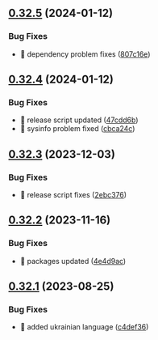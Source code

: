 ## [0.32.5](https://github.com/oguzkaganeren/manjaro-starter/compare/v0.32.4...v0.32.5) (2024-01-12)


### Bug Fixes

* 🐛 dependency problem fixes ([807c16e](https://github.com/oguzkaganeren/manjaro-starter/commit/807c16e6096be07ff6a45710baf1db4a86cf5d84))



## [0.32.4](https://github.com/oguzkaganeren/manjaro-starter/compare/v0.32.3...v0.32.4) (2024-01-12)


### Bug Fixes

* 🐛 release script updated ([47cdd6b](https://github.com/oguzkaganeren/manjaro-starter/commit/47cdd6b142c36cec287a0cf96a43ea53f3fcd4cb))
* 🐛 sysinfo problem fixed ([cbca24c](https://github.com/oguzkaganeren/manjaro-starter/commit/cbca24c0113db970637c375c12b0f71b37dbec89))



## [0.32.3](https://github.com/oguzkaganeren/manjaro-starter/compare/v0.32.2...v0.32.3) (2023-12-03)


### Bug Fixes

* 🐛 release script fixes ([2ebc376](https://github.com/oguzkaganeren/manjaro-starter/commit/2ebc376dc41ecde4634a74476be5e89823d96699))



## [0.32.2](https://github.com/oguzkaganeren/manjaro-starter/compare/v0.32.1...v0.32.2) (2023-11-16)


### Bug Fixes

* 🐛 packages updated ([4e4d9ac](https://github.com/oguzkaganeren/manjaro-starter/commit/4e4d9ac99f23c23099708522ed3fa2ab76487c52))



## [0.32.1](https://github.com/oguzkaganeren/manjaro-starter/compare/v0.32.0...v0.32.1) (2023-08-25)


### Bug Fixes

* 🐛 added ukrainian language ([c4def36](https://github.com/oguzkaganeren/manjaro-starter/commit/c4def365ed473a64afeb0de47a03b3da1b8b6a10))



